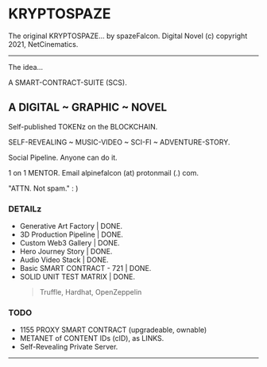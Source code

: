 # KRYPTOSPAZE
The original KRYPTOSPAZE... by spazeFalcon.
Digital Novel (c) copyright 2021, NetCinematics.

----------

The idea...

A SMART-CONTRACT-SUITE (SCS).

## A DIGITAL ~ GRAPHIC ~ NOVEL

Self-published TOKENz on the BLOCKCHAIN.

SELF-REVEALING ~ MUSIC-VIDEO ~ SCI-FI ~ ADVENTURE-STORY.

Social Pipeline. Anyone can do it.

1 on 1 MENTOR. Email alpinefalcon (at) protonmail (.) com.

"ATTN. Not spam." : )

### DETAILz

- Generative Art Factory | DONE.
- 3D Production Pipeline | DONE.
- Custom Web3 Gallery | DONE.
- Hero Journey Story | DONE.
- Audio Video Stack | DONE.
- Basic SMART CONTRACT - 721 | DONE.
- SOLID UNIT TEST MATRIX | DONE.
    > Truffle, Hardhat, OpenZeppelin

### TODO
- 1155 PROXY SMART CONTRACT (upgradeable, ownable)
- METANET of CONTENT IDs (cID), as LINKS.
- Self-Revealing Private Server.

---
